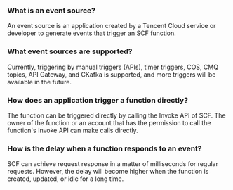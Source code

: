 ### What is an event source?

An event source is an application created by a Tencent Cloud service or developer to generate events that trigger an SCF function.

### What event sources are supported?

Currently, triggering by manual triggers (APIs), timer triggers, COS, CMQ topics, API Gateway, and CKafka is supported, and more triggers will be available in the future.

### How does an application trigger a function directly?

The function can be triggered directly by calling the Invoke API of SCF. The owner of the function or an account that has the permission to call the function's Invoke API can make calls directly.

### How is the delay when a function responds to an event?

SCF can achieve request response in a matter of milliseconds for regular requests. However, the delay will become higher when the function is created, updated, or idle for a long time.
